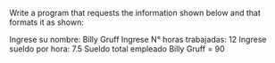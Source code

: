 Write a program that requests the information shown below and that formats it as shown:

Ingrese su nombre: Billy Gruff Ingrese N° horas trabajadas: 12 Ingrese sueldo por hora: 7.5 Sueldo total empleado Billy Gruff = 90